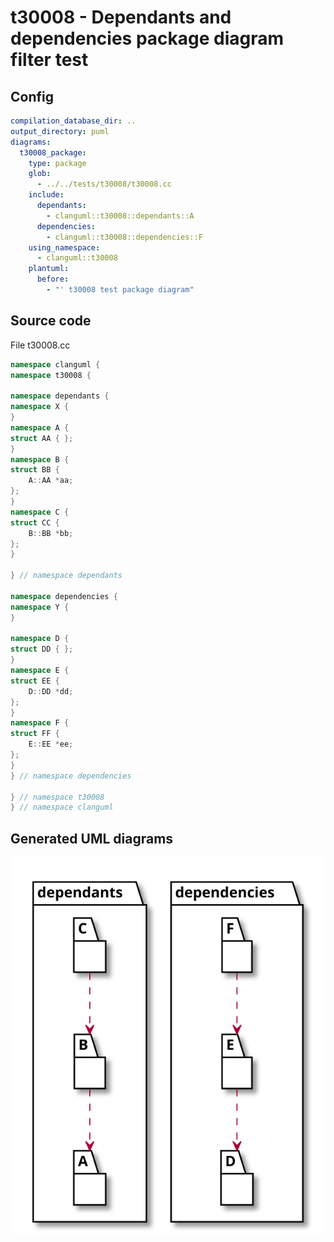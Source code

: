 # t30008 - Dependants and dependencies package diagram filter test
## Config
```yaml
compilation_database_dir: ..
output_directory: puml
diagrams:
  t30008_package:
    type: package
    glob:
      - ../../tests/t30008/t30008.cc
    include:
      dependants:
        - clanguml::t30008::dependants::A
      dependencies:
        - clanguml::t30008::dependencies::F
    using_namespace:
      - clanguml::t30008
    plantuml:
      before:
        - "' t30008 test package diagram"
```
## Source code
File t30008.cc
```cpp
namespace clanguml {
namespace t30008 {

namespace dependants {
namespace X {
}
namespace A {
struct AA { };
}
namespace B {
struct BB {
    A::AA *aa;
};
}
namespace C {
struct CC {
    B::BB *bb;
};
}

} // namespace dependants

namespace dependencies {
namespace Y {
}

namespace D {
struct DD { };
}
namespace E {
struct EE {
    D::DD *dd;
};
}
namespace F {
struct FF {
    E::EE *ee;
};
}
} // namespace dependencies

} // namespace t30008
} // namespace clanguml
```
## Generated UML diagrams
![t30008_package](./t30008_package.svg "Dependants and dependencies package diagram filter test")
